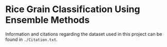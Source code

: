 # Rice Grain Classification Using Ensemble Methods

Information and citations regarding the dataset used in this project can be found in ```./Citation.txt```.